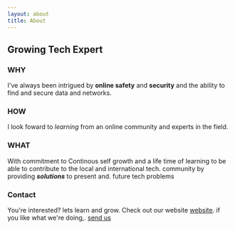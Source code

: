 ```yaml
---
layout: about
title: About
---
```


## Growing Tech Expert

### WHY

 I've always been intrigued by **online safety** and **security** and the ability to find and secure data and networks.
 
### HOW
 
 I look foward to _learning_ from an online community and experts in the field.

### WHAT

 With commitment to Continous self growth and a life time of learning to be able to contribute to the local and international tech.
 community by providing ***solutions*** to present and.
 future tech problems
 
### Contact

 You're interested? lets learn and grow. Check out our website [website](https://successful-bee.com). if you like what we're doing,.
 [send us](https://www.successful-bee.com/#contact-form-main)
 
  

